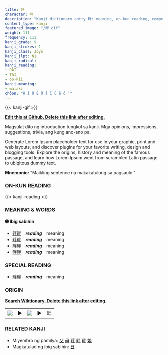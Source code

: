 ```yaml
---
title: 畔
character: 畔
description: "Kanji dictionary entry 畔: meaning, on-kun reading, compounds, origin, related kanji"
content_type: kanji
featured_image: "/畔.gif"
weight: 111
frequency: 111
kanji_grade: 9
kanji_strokes: 1
kanji_class: Jōyō
kanji_jlpt: N1
kanji_radical: 
kanji_reading: 
- DAI
- TAI
- oo-kii
kanji_meaning:
- malaki
chōon: "Ā Ī Ū Ē Ō ā ī ū ē ō ’"
---
```

[//]: # (Don't edit the line below. Kanji animated GIF code is automatically generated.)
{{< kanji-gif >}}

[//]: # (Edit below this line.)

**[Edit this at Github. Delete this link after editing.](https://github.com/tim0g/tim/tree/main/content/kanji/畔/index.md)**

Magsulat dito ng introduction tungkol sa kanji. Mga opinions, impressions, suggestions, trivia, ang kung ano-ano pa.

Generate Lorem Ipsum placeholder text for use in your graphic, print and web layouts, and discover plugins for your favorite writing, design and blogging tools. Explore the origins, history and meaning of the famous passage, and learn how Lorem Ipsum went from scrambled Latin passage to ubiqitous dummy text.
 
**Mnemonic:** "Maikling sentence na makakatulong sa pagsaulo."

### ON-KUN READING

[//]: # (Don't edit the line below. ON-KUN READING code is automatically generated.)
{{< kanji-reading >}}

### MEANING & WORDS

#### ➊ **Ibig sabihin**
  - [畔](../畔)[畔](../畔)　***reading***　meaning
  - [畔](../畔)[畔](../畔)　***reading***　meaning
  - [畔](../畔)[畔](../畔)　***reading***　meaning
  - [畔](../畔)[畔](../畔)　***reading***　meaning

### SPECIAL READING
  - [畔](../畔)[畔](../畔)　***reading***　meaning

### ORIGIN

**[Search Wiktionary. Delete this link after editing.](https://wiktionary.org/wiki/畔)**
<table class="kanji-table"><tr><td>
<img src="60px-畔-bronze.svg.png">
</td><td>▶</td><td>
<img src="60px-畔-oracle.svg.png">
</td><td>▶</td>
<td class="kanji-origin">畔</td>
</tr></table>

### RELATED KANJI
- Miyembro ng pamilya: [父](../父) [母](../母) [畔](../畔) [畔](../畔) [畔](../畔) [娘](../娘)
- Magkatulad ng ibig sabihin: [日](../日)
